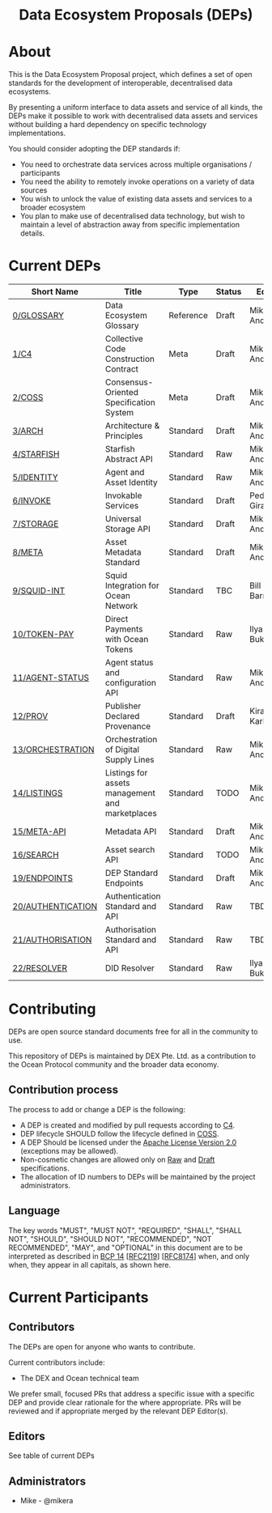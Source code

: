 
<h1 align="center">Data Ecosystem Proposals (DEPs)</h1>


# About

This is the Data Ecosystem Proposal project, which defines a set of open standards for the 
development of interoperable, decentralised data ecosystems.

By presenting a uniform interface to data assets and service of all kinds, the DEPs make it 
possible to work with decentralised data assets and services without building a hard 
dependency on specific technology implementations. 

You should consider adopting the DEP standards if:

- You need to orchestrate data services across multiple organisations / participants
- You need the ability to remotely invoke operations on a variety of data sources
- You wish to unlock the value of existing data assets and services to a broader ecosystem
- You plan to make use of decentralised data technology, but wish to maintain a level of abstraction away from specific implementation details.


# Current DEPs

Short Name             | Title                                                        | Type         | Status     | Editor
-----------------------|--------------------------------------------------------------|--------------|------------|-------
[0/GLOSSARY](0)        | Data Ecosystem Glossary                                      | Reference    | Draft      | Mike Anderson
[1/C4](1)              | Collective Code Construction Contract                        | Meta         | Draft      | Mike Anderson
[2/COSS](2)            | Consensus-Oriented Specification System                      | Meta         | Draft      | Mike Anderson
[3/ARCH](3)            | Architecture & Principles                                    | Standard     | Draft      | Mike Anderson
[4/STARFISH](4)        | Starfish Abstract API                                        | Standard     | Raw        | Mike Anderson
[5/IDENTITY](5)        | Agent and Asset Identity                                     | Standard     | Raw        | Mike Anderson
[6/INVOKE](6)          | Invokable Services                                           | Standard     | Draft      | Pedro Giradi
[7/STORAGE](7)         | Universal Storage API                                        | Standard     | Draft      | Mike Anderson
[8/META](8)            | Asset Metadata Standard                                      | Standard     | Draft      | Mike Anderson
[9/SQUID-INT](9)       | Squid Integration for Ocean Network                          | Standard     | TBC        | Bill Barman
[10/TOKEN-PAY](10)     | Direct Payments with Ocean Tokens                            | Standard     | Raw        | Ilya Bukalov
[11/AGENT-STATUS](11)  | Agent status and configuration API                           | Standard     | Raw        | Mike Anderson
[12/PROV](12)          | Publisher Declared Provenance                                | Standard     | Draft      | Kiran Karkera
[13/ORCHESTRATION](13) | Orchestration of Digital Supply Lines                        | Standard     | Raw        | Mike Anderson
[14/LISTINGS](14)      | Listings for assets management and marketplaces              | Standard     | TODO       | Mike Anderson
[15/META-API](15)      | Metadata API                                                 | Standard     | Draft      | Mike Anderson
[16/SEARCH](16)        | Asset search API                                             | Standard     | TODO       | Mike Anderson
[19/ENDPOINTS](19)     | DEP Standard Endpoints                                       | Standard     | Draft      | Mike Anderson
[20/AUTHENTICATION](20)| Authentication Standard and API                              | Standard     | Raw        | TBD
[21/AUTHORISATION](21) | Authorisation Standard and API                               | Standard     | Raw        | TBD
[22/RESOLVER](22)      | DID Resolver                                                 | Standard     | Raw        | Ilya Bukalov


# Contributing

DEPs are open source standard documents free for all in the community to use.

This repository of DEPs is maintained by DEX Pte. Ltd. as a contribution to the Ocean Protocol community and the broader data economy.

## Contribution process

The process to add or change a DEP is the following:
- A DEP is created and modified by pull requests according to [C4](./1).
- DEP lifecycle SHOULD follow the lifecycle defined in [COSS](./2).
- A DEP Should be licensed under the [Apache License Version 2.0](./LICENSE) (exceptions may be allowed).
- Non-cosmetic changes are allowed only on [Raw](./2#raw-deps) and [Draft](./2#draft-deps) specifications.
- The allocation of ID numbers to DEPs will be maintained by the project administrators.

## Language

The key words "MUST", "MUST NOT", "REQUIRED", "SHALL", "SHALL NOT", "SHOULD", "SHOULD NOT", "RECOMMENDED", "NOT RECOMMENDED", "MAY", and "OPTIONAL" in this document are to be interpreted as described in [BCP 14](https://tools.ietf.org/html/bcp14) \[[RFC2119](https://tools.ietf.org/html/rfc2119)\] \[[RFC8174](https://tools.ietf.org/html/rfc8174)\] when, and only when, they appear in all capitals, as shown here.


# Current Participants

## Contributors

The DEPs are open for anyone who wants to contribute.

Current contributors include:
- The DEX and Ocean technical team

We prefer small, focused PRs that address a specific issue with a specific DEP and provide
clear rationale for the where appropriate. PRs will be reviewed and 
if appropriate merged by the relevant DEP Editor(s).


## Editors

See table of current DEPs

## Administrators

- Mike - @mikera
